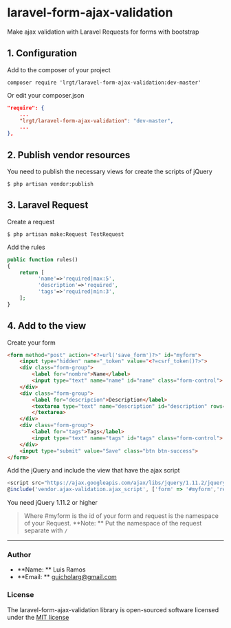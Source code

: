 # laravel-form-ajax-validation
Make ajax validation with Laravel Requests for forms with bootstrap

## 1. Configuration

Add to the composer of your project

```console
composer require 'lrgt/laravel-form-ajax-validation:dev-master'
```

Or edit your composer.json

```json
"require": {
    ...
    "lrgt/laravel-form-ajax-validation": "dev-master",
    ...
},
```
## 2. Publish vendor resources

You need to publish the necessary views for create the scripts of jQuery

```console
$ php artisan vendor:publish
```

## 3. Laravel Request

Create a request

```console
$ php artisan make:Request TestRequest
```

Add the rules

```php
public function rules()
{
	return [
          'name'=>'required|max:5',
          'description'=>'required',
          'tags'=>'required|min:3',
	];
}
```

## 4. Add to the view

Create your form

```html
<form method="post" action="<?=url('save_form')?>" id="myform">
    <input type="hidden" name="_token" value="<?=csrf_token()?>">
    <div class="form-group">
        <label for="nombre">Name</label>
        <input type="text" name="name" id="name" class="form-control">
    </div>
    <div class="form-group">
        <label for="descripcion">Description</label>
        <textarea type="text" name="description" id="description" rows="5" class="form-control">
        </textarea>
    </div>
    <div class="form-group">
        <label for="tags">Tags</label>
        <input type="text" name="tags" id="tags" class="form-control">
    </div>
    <input type="submit" value="Save" class="btn btn-success">
</form>
```

Add the jQuery and include the view that have the ajax script

```javascript
<script src="https://ajax.googleapis.com/ajax/libs/jquery/1.11.2/jquery.min.js"></script>
@include('vendor.ajax-validation.ajax_script', ['form' => '#myform','request'=>'App/Http/Requests/TestRequest'])
```

You need jQuery 1.11.2 or higher

> Where #myform is the id of your form and request is the namespace of your Request.
>**Note: ** Put the namespace of the request separate with `/`

***

### Author

- **Name: ** Luis Ramos
- **Email: ** guicholarg@gmail.com

### License

The laravel-form-ajax-validation library is open-sourced software licensed under the [MIT license](http://opensource.org/licenses/MIT)
